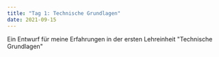 ```yaml
---
title: "Tag 1: Technische Grundlagen"
date: 2021-09-15
---
```


Ein Entwurf für meine Erfahrungen in der ersten Lehreinheit "Technische Grundlagen"
